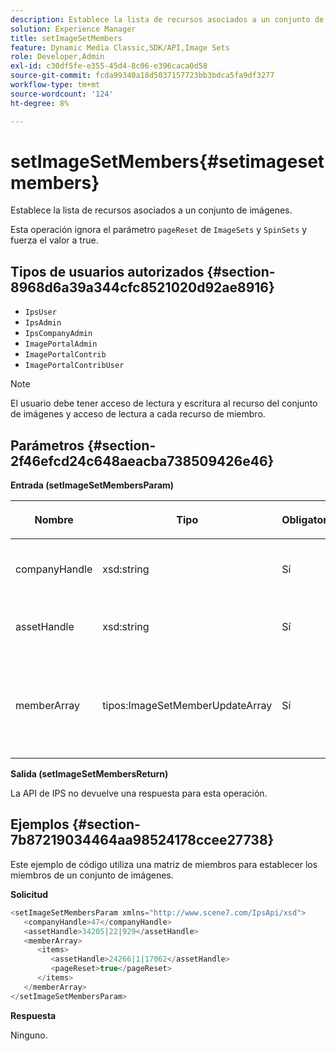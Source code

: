 ```yaml
---
description: Establece la lista de recursos asociados a un conjunto de imágenes.
solution: Experience Manager
title: setImageSetMembers
feature: Dynamic Media Classic,SDK/API,Image Sets
role: Developer,Admin
exl-id: c30df5fe-e355-45d4-8c06-e396caca0d58
source-git-commit: fcda99340a18d5037157723bb3bdca5fa9df3277
workflow-type: tm+mt
source-wordcount: '124'
ht-degree: 8%

---
```


# setImageSetMembers{#setimagesetmembers}

Establece la lista de recursos asociados a un conjunto de imágenes.

Esta operación ignora el parámetro `pageReset` de `ImageSets` y `SpinSets` y fuerza el valor a true.

## Tipos de usuarios autorizados {#section-8968d6a39a344cfc8521020d92ae8916}

* `IpsUser`
* `IpsAdmin`
* `IpsCompanyAdmin`
* `ImagePortalAdmin`
* `ImagePortalContrib`
* `ImagePortalContribUser`

>[!NOTE]
>
>El usuario debe tener acceso de lectura y escritura al recurso del conjunto de imágenes y acceso de lectura a cada recurso de miembro.

## Parámetros {#section-2f46efcd24c648aeacba738509426e46}

**Entrada (setImageSetMembersParam)**

<table id="table_0CBBB65BCEFD4125A4069A080DFC873A"> 
 <thead> 
  <tr> 
   <th colname="col1" class="entry"> <p>Nombre </p> </th> 
   <th colname="col2" class="entry"> <p>Tipo </p> </th> 
   <th colname="col3" class="entry"> <p>Obligatorio </p> </th> 
   <th colname="col4" class="entry"> <p>Descripción </p> </th> 
  </tr> 
 </thead>
 <tbody> 
  <tr> 
   <td colname="col1"> <p><span class="codeph"> <span class="varname"> companyHandle</span> </span> </p> </td> 
   <td colname="col2"> <p><span class="codeph"> xsd:string</span> </p> </td> 
   <td colname="col3"> <p>Sí </p> </td> 
   <td colname="col4"> <p>Manejo de la compañía. </p> </td> 
  </tr> 
  <tr> 
   <td colname="col1"> <span class="codeph"> <span class="varname"> assetHandle</span> </span> </td> 
   <td colname="col2"> <span class="codeph"> xsd:string</span> </td> 
   <td colname="col3"> Sí </td> 
   <td colname="col4"> Controlador de conjunto de imágenes. </td> 
  </tr> 
  <tr> 
   <td colname="col1"> <span class="codeph"> <span class="varname"> memberArray</span> </span> </td> 
   <td colname="col2"> <span class="codeph"> tipos:ImageSetMemberUpdateArray</span> </td> 
   <td colname="col3"> Sí </td> 
   <td colname="col4"> Matriz de miembros de recurso que pertenecen al conjunto de imágenes. </td> 
  </tr> 
 </tbody> 
</table>

**Salida (setImageSetMembersReturn)**

La API de IPS no devuelve una respuesta para esta operación.

## Ejemplos {#section-7b87219034464aa98524178ccee27738}

Este ejemplo de código utiliza una matriz de miembros para establecer los miembros de un conjunto de imágenes.

**Solicitud**

```java
<setImageSetMembersParam xmlns="http://www.scene7.com/IpsApi/xsd">
   <companyHandle>47</companyHandle>
   <assetHandle>34205|22|929</assetHandle>
   <memberArray>
      <items>
         <assetHandle>24266|1|17062</assetHandle>
         <pageReset>true</pageReset>
      </items>
   </memberArray>
</setImageSetMembersParam>
```

**Respuesta**

Ninguno.
